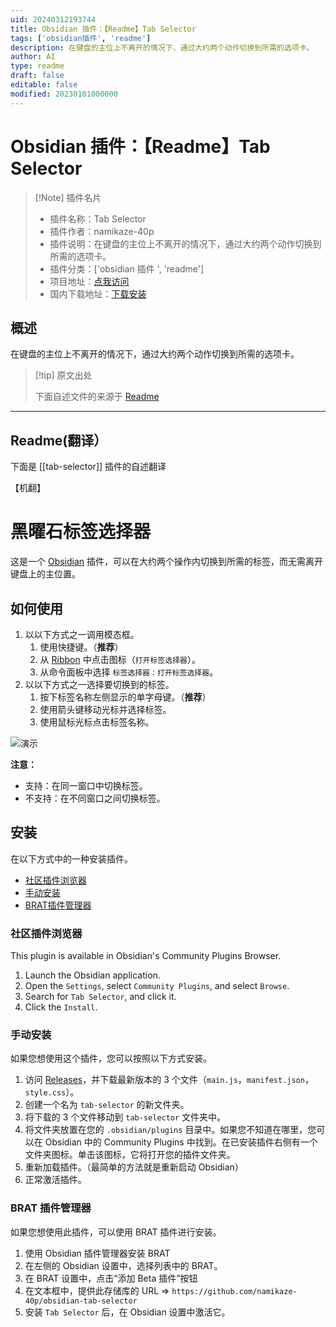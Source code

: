 ```yaml
---
uid: 20240312193744
title: Obsidian 插件：【Readme】Tab Selector
tags: ['obsidian插件', 'readme']
description: 在键盘的主位上不离开的情况下，通过大约两个动作切换到所需的选项卡。
author: AI
type: readme
draft: false
editable: false
modified: 20230101000000
---
```


# Obsidian 插件：【Readme】Tab Selector

> [!Note] 插件名片
> - 插件名称：Tab Selector
> - 插件作者：namikaze-40p
> - 插件说明：在键盘的主位上不离开的情况下，通过大约两个动作切换到所需的选项卡。
> - 插件分类：['obsidian 插件 ', 'readme']
> - 项目地址：[点我访问](https://github.com/namikaze-40p/obsidian-tab-selector)
> - 国内下载地址：[下载安装](https://pkmer.cn/products/plugin/pluginMarket/?tab-selector)

## 概述

在键盘的主位上不离开的情况下，通过大约两个动作切换到所需的选项卡。

> [!tip] 原文出处
>
>下面自述文件的来源于 [Readme](https://ghproxy.net/https://raw.githubusercontent.com/namikaze-40p/obsidian-tab-selector/main/README.md)

---

## Readme(翻译）

下面是 [[tab-selector]] 插件的自述翻译

【机翻】

# 黑曜石标签选择器

这是一个 [Obsidian](https://obsidian.md/) 插件，可以在大约两个操作内切换到所需的标签，而无需离开键盘上的主位置。

## 如何使用

1. 以以下方式之一调用模态框。
    1. 使用快捷键。（**推荐**）
    2. 从 [Ribbon](https://help.obsidian.md/User+interface/Ribbon) 中点击图标（`打开标签选择器`）。
    3. 从命令面板中选择 `标签选择器：打开标签选择器`。
2. 以以下方式之一选择要切换到的标签。
    1. 按下标签名称左侧显示的单字母键。（**推荐**）
    2. 使用箭头键移动光标并选择标签。
    3. 使用鼠标光标点击标签名称。

![演示](https://cdn.pkmer.cn/covers/tab-selector_1_0.gif!pkmer)

**注意：**

- 支持：在同一窗口中切换标签。
- 不支持：在不同窗口之间切换标签。

## 安装

在以下方式中的一种安装插件。

- [社区插件浏览器](#community-plugins-browser)
- [手动安装](#manually)
- [BRAT插件管理器](#brat-plugin-manager)

### 社区插件浏览器

This plugin is available in Obsidian's Community Plugins Browser.

1. Launch the Obsidian application.
2. Open the `Settings`, select `Community Plugins`, and select `Browse`.
3. Search for `Tab Selector`, and click it.
4. Click the `Install`.

### 手动安装

如果您想使用这个插件，您可以按照以下方式安装。

1. 访问 [Releases](https://github.com/namikaze-40p/obsidian-tab-selector/releases)，并下载最新版本的 3 个文件（`main.js`，`manifest.json`，`style.css`）。
2. 创建一个名为 `tab-selector` 的新文件夹。
3. 将下载的 3 个文件移动到 `tab-selector` 文件夹中。
4. 将文件夹放置在您的 `.obsidian/plugins` 目录中。如果您不知道在哪里，您可以在 Obsidian 中的 Community Plugins 中找到。在已安装插件右侧有一个文件夹图标。单击该图标，它将打开您的插件文件夹。
5. 重新加载插件。（最简单的方法就是重新启动 Obsidian）
6. 正常激活插件。

### BRAT 插件管理器

如果您想使用此插件，可以使用 BRAT 插件进行安装。

1. 使用 Obsidian 插件管理器安装 BRAT
2. 在左侧的 Obsidian 设置中，选择列表中的 BRAT。
3. 在 BRAT 设置中，点击“添加 Beta 插件”按钮
4. 在文本框中，提供此存储库的 URL => `https://github.com/namikaze-40p/obsidian-tab-selector`
5. 安装 `Tab Selector` 后，在 Obsidian 设置中激活它。



